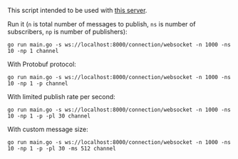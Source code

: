 This script intended to be used with [this server](https://github.com/centrifugal/centrifuge/tree/master/_examples/benchmarks/bench_server).

Run it (`n` is total number of messages to publish, `ns` is number of subscribers, `np` is number of publishers):

```
go run main.go -s ws://localhost:8000/connection/websocket -n 1000 -ns 10 -np 1 channel
```

With Protobuf protocol:

```
go run main.go -s ws://localhost:8000/connection/websocket -n 1000 -ns 10 -np 1 -p channel
```

With limited publish rate per second:

```
go run main.go -s ws://localhost:8000/connection/websocket -n 1000 -ns 10 -np 1 -p -pl 30 channel
```

With custom message size:

```
go run main.go -s ws://localhost:8000/connection/websocket -n 1000 -ns 10 -np 1 -p -pl 30 -ms 512 channel
```
